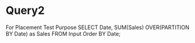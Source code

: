 # Query2
For Placement Test Purpose
SELECT 
  Date, 
  SUM(Sales) OVER(PARTITION BY Date) as Sales
FROM Input
Order BY Date;
